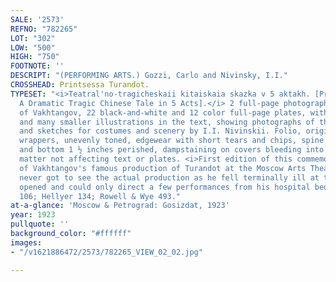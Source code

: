 ```yaml
---
SALE: '2573'
REFNO: "782265"
LOT: "302"
LOW: "500"
HIGH: "750"
FOOTNOTE: ''
DESCRIPT: "(PERFORMING ARTS.) Gozzi, Carlo and Nivinsky, I.I."
CROSSHEAD: Printsessa Turandot.
TYPESET: "<i>Teatral'no-tragicheskaii kitaiskaia skazka v 5 aktakh. [Princess Turandot.
  A Dramatic Tragic Chinese Tale in 5 Acts].</i> 2 full-page photographic portraits
  of Vakhtangov, 22 black-and-white and 12 color full-page plates, with tissue guards,
  and many smaller illustrations in the text, showing photographs of the production
  and sketches for costumes and scenery by I.I. Nivinskii. Folio, original printed
  wrappers, unevenly toned, edgewear with short tears and chips, spine with head chipped
  and bottom 1 ½ inches perished, dampstaining on covers bleeding into front and end
  matter not affecting text or plates. <i>First edition of this commemorative account
  of Vakhtangov's famous production of Turandot at the Moscow Arts Theatre.</i> He
  never got to see the actual production as he fell terminally ill at the time it
  opened and could only direct a few performances from his hospital bed. Compton,
  106; Hellyer 134; Rowell & Wye 493."
at-a-glance: 'Moscow & Petrograd: Gosizdat, 1923'
year: 1923
pullquote: ''
background_color: "#ffffff"
images:
- "/v1621886472/2573/782265_VIEW_02_02.jpg"

---
```

